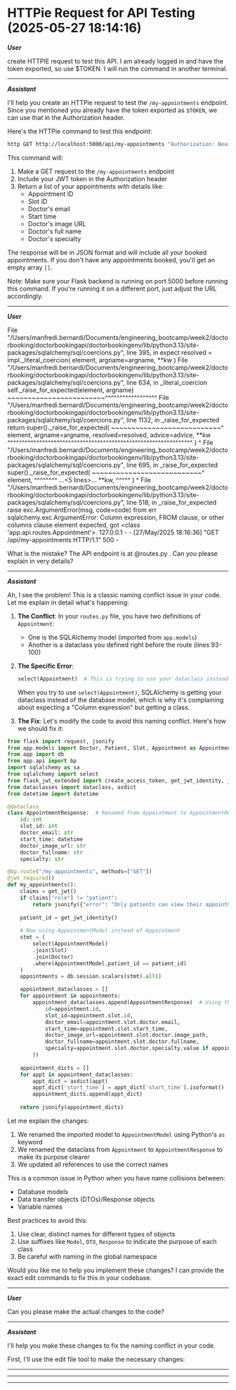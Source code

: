 <!-- Generated by SpecStory -->

# HTTPie Request for API Testing (2025-05-27 18:14:16)

_**User**_

create HTTPIE request to test this API. I am already logged in and have the token exported, so use $TOKEN. I will run the command in another terminal.

---

_**Assistant**_

I'll help you create an HTTPie request to test the `/my-appointments` endpoint. Since you mentioned you already have the token exported as `$TOKEN`, we can use that in the Authorization header.

Here's the HTTPie command to test this endpoint:

```bash
http GET http://localhost:5000/api/my-appointments "Authorization: Bearer $TOKEN"
```

This command will:
1. Make a GET request to the `/my-appointments` endpoint
2. Include your JWT token in the Authorization header
3. Return a list of your appointments with details like:
   - Appointment ID
   - Slot ID
   - Doctor's email
   - Start time
   - Doctor's image URL
   - Doctor's full name
   - Doctor's specialty

The response will be in JSON format and will include all your booked appointments. If you don't have any appointments booked, you'll get an empty array `[]`.

Note: Make sure your Flask backend is running on port 5000 before running this command. If you're running it on a different port, just adjust the URL accordingly.

---

_**User**_

 File "/Users/manfredi.bernardi/Documents/engineering_bootcamp/week2/doctorbooking/doctorbookingapi/doctorbookingenv/lib/python3.13/site-packages/sqlalchemy/sql/coercions.py", line 395, in expect
    resolved = impl._literal_coercion(
        element, argname=argname, **kw
    )
  File "/Users/manfredi.bernardi/Documents/engineering_bootcamp/week2/doctorbooking/doctorbookingapi/doctorbookingenv/lib/python3.13/site-packages/sqlalchemy/sql/coercions.py", line 634, in _literal_coercion
    self._raise_for_expected(element, argname)
    ~~~~~~~~~~~~~~~~~~~~~~~~^^^^^^^^^^^^^^^^^^
  File "/Users/manfredi.bernardi/Documents/engineering_bootcamp/week2/doctorbooking/doctorbookingapi/doctorbookingenv/lib/python3.13/site-packages/sqlalchemy/sql/coercions.py", line 1132, in _raise_for_expected
    return super()._raise_for_expected(
           ~~~~~~~~~~~~~~~~~~~~~~~~~~~^
        element, argname=argname, resolved=resolved, advice=advice, **kw
        ^^^^^^^^^^^^^^^^^^^^^^^^^^^^^^^^^^^^^^^^^^^^^^^^^^^^^^^^^^^^^^^^
    )
    ^
  File "/Users/manfredi.bernardi/Documents/engineering_bootcamp/week2/doctorbooking/doctorbookingapi/doctorbookingenv/lib/python3.13/site-packages/sqlalchemy/sql/coercions.py", line 695, in _raise_for_expected
    super()._raise_for_expected(
    ~~~~~~~~~~~~~~~~~~~~~~~~~~~^
        element,
        ^^^^^^^^
    ...<5 lines>...
        **kw,
        ^^^^^
    )
    ^
  File "/Users/manfredi.bernardi/Documents/engineering_bootcamp/week2/doctorbooking/doctorbookingapi/doctorbookingenv/lib/python3.13/site-packages/sqlalchemy/sql/coercions.py", line 518, in _raise_for_expected
    raise exc.ArgumentError(msg, code=code) from err
sqlalchemy.exc.ArgumentError: Column expression, FROM clause, or other columns clause element expected, got <class 'app.api.routes.Appointment'>.
127.0.0.1 - - [27/May/2025 18:16:36] "GET /api/my-appointments HTTP/1.1" 500 -

What is the mistake? The API endpoint is at @routes.py . Can you please explain in very details?

---

_**Assistant**_

Ah, I see the problem! This is a classic naming conflict issue in your code. Let me explain in detail what's happening:

1. **The Conflict**: In your `routes.py` file, you have two definitions of `Appointment`:
   - One is the SQLAlchemy model (imported from `app.models`)
   - Another is a dataclass you defined right before the route (lines 93-100)

2. **The Specific Error**: 
   ```python
   select(Appointment)  # This is trying to use your dataclass instead of the model!
   ```
   When you try to use `select(Appointment)`, SQLAlchemy is getting your dataclass instead of the database model, which is why it's complaining about expecting a "Column expression" but getting a class.

3. **The Fix**: Let's modify the code to avoid this naming conflict. Here's how we should fix it:

```python
from flask import request, jsonify
from app.models import Doctor, Patient, Slot, Appointment as AppointmentModel  # Rename it here
from app import db
from app.api import bp
import sqlalchemy as sa
from sqlalchemy import select
from flask_jwt_extended import create_access_token, get_jwt_identity, jwt_required, get_jwt
from dataclasses import dataclass, asdict
from datetime import datetime

@dataclass
class AppointmentResponse:  # Renamed from Appointment to AppointmentResponse
    id: int
    slot_id: int
    doctor_email: str
    start_time: datetime
    doctor_image_url: str
    doctor_fullname: str
    specialty: str

@bp.route("/my-appointments", methods=["GET"])
@jwt_required()
def my_appointments():
    claims = get_jwt()
    if claims["role"] != "patient":
        return jsonify({"error": "Only patients can view their appointments"}), 403
    
    patient_id = get_jwt_identity()
    
    # Now using AppointmentModel instead of Appointment
    stmt = (
        select(AppointmentModel)
        .join(Slot)
        .join(Doctor)
        .where(AppointmentModel.patient_id == patient_id)
    )
    appointments = db.session.scalars(stmt).all()

    appointment_dataclasses = []
    for appointment in appointments:
        appointment_dataclasses.append(AppointmentResponse(  # Using the renamed class
            id=appointment.id,
            slot_id=appointment.slot.id,
            doctor_email=appointment.slot.doctor.email,
            start_time=appointment.slot.start_time,
            doctor_image_url=appointment.slot.doctor.image_path,
            doctor_fullname=appointment.slot.doctor.fullname,
            specialty=appointment.slot.doctor.specialty.value if appointment.slot.doctor.specialty else None
        ))
    
    appointment_dicts = []
    for appt in appointment_dataclasses:
        appt_dict = asdict(appt)
        appt_dict['start_time'] = appt_dict['start_time'].isoformat()
        appointment_dicts.append(appt_dict)
    
    return jsonify(appointment_dicts)
```

Let me explain the changes:

1. We renamed the imported model to `AppointmentModel` using Python's `as` keyword
2. We renamed the dataclass from `Appointment` to `AppointmentResponse` to make its purpose clearer
3. We updated all references to use the correct names

This is a common issue in Python when you have name collisions between:
- Database models
- Data transfer objects (DTOs)/Response objects
- Variable names

Best practices to avoid this:
1. Use clear, distinct names for different types of objects
2. Use suffixes like `Model`, `DTO`, `Response` to indicate the purpose of each class
3. Be careful with naming in the global namespace

Would you like me to help you implement these changes? I can provide the exact edit commands to fix this in your codebase.

---

_**User**_

Can you please make the actual changes to the code?

---

_**Assistant**_

I'll help you make these changes to fix the naming conflict in your code.

First, I'll use the edit file tool to make the necessary changes:

---



---



---

